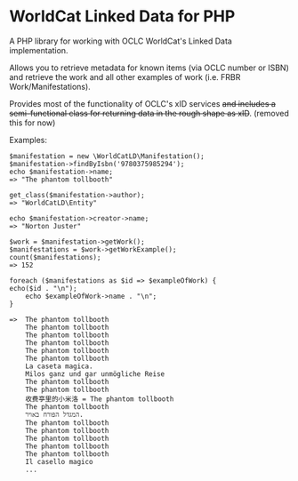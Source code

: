 # WorldCat Linked Data for PHP

A PHP library for working with OCLC WorldCat's Linked Data implementation.

Allows you to retrieve metadata for known items (via OCLC number or ISBN) and 
retrieve the work and all other examples of work (i.e. FRBR Work/Manifestations).

Provides most of the functionality of OCLC's xID services ~~and includes a 
semi-functional class for returning data in the rough shape as xID~~. (removed this for now)

Examples:
```
$manifestation = new \WorldCatLD\Manifestation();
$manifestation->findByIsbn('9780375985294');
echo $manifestation->name;
=> "The phantom tollbooth"

get_class($manifestation->author);
=> "WorldCatLD\Entity"

echo $manifestation->creator->name;
=> "Norton Juster"

$work = $manifestation->getWork();
$manifestations = $work->getWorkExample();
count($manifestations);
=> 152

foreach ($manifestations as $id => $exampleOfWork) {
echo($id . "\n");
    echo $exampleOfWork->name . "\n";
}

=>  The phantom tollbooth
    The phantom tollbooth
    The phantom tollbooth
    The phantom tollbooth
    The phantom tollbooth
    The phantom tollbooth
    La caseta magica.
    Milos ganz und gar unmögliche Reise
    The phantom tollbooth
    The phantom tollbooth
    收费亭里的小米洛 = The phantom tollbooth
    The phantom tollbooth
    המגדל הפּורח באויר.
    The phantom tollbooth
    The phantom tollbooth
    The phantom tollbooth
    The phantom tollbooth
    The phantom tollbooth
    Il casello magico
    ...
```
